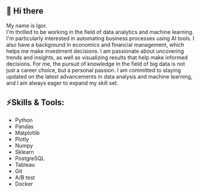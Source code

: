 ## 👋 Hi there
My name is Igor.  
I'm thrilled to be working in the field of data analytics and machine learning. I'm particularly interested in automating business processes using AI tools. I also have a background in economics and financial management, which helps me make investment decisions. I am passionate about uncovering trends and insights, as well as visualizing results that help make informed decisions. For me, the pursuit of knowledge in the field of big data is not just a career choice, but a personal passion. I am committed to staying updated on the latest advancements in data analysis and machine learning, and I am always eager to expand my skill set.


## ⚡Skills & Tools:
- Python
- Pandas
- Matplotlib
- Plotly
- Numpy
- Sklearn
- PostgreSQL
- Tableau
- Git
- A/B test
- Docker

<!--
**iqzmn/iqzmn** is a ✨ _special_ ✨ repository because its `README.md` (this file) appears on your GitHub profile.

Here are some ideas to get you started:

- 🔭 I’m currently working on ...
- 🌱 I’m currently learning ...
- 👯 I’m looking to collaborate on ...
- 🤔 I’m looking for help with ...
- 💬 Ask me about ...
- 📫 How to reach me: ...
- 😄 Pronouns: ...
- ⚡ Fun fact: ...
-->      
